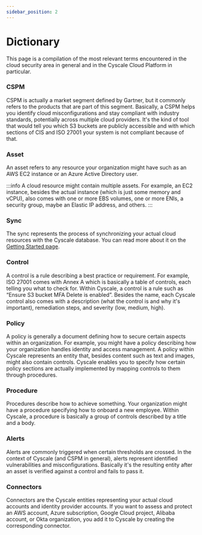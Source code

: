 ```yaml
---
sidebar_position: 2
---
```


# Dictionary

This page is a compilation of the most relevant terms encountered in the cloud security area in general and in the Cyscale Cloud Platform in particular.

### CSPM

CSPM is actually a market segment defined by Gartner, but it commonly refers to the products that are part of this segment. Basically, a CSPM helps you identify cloud misconfigurations and stay compliant with industry standards, potentially across multiple cloud providers. It's the kind of tool that would tell you which S3 buckets are publicly accessible and with which sections of CIS and ISO 27001 your system is not compliant because of that.

### Asset

An asset refers to any resource your organization might have such as an AWS EC2 instance or an Azure Active Directory user.

:::info
A cloud resource might contain multiple assets. For example, an EC2 instance, besides the actual instance (which is just some memory and vCPU), also comes with one or more EBS volumes, one or more ENIs, a security group, maybe an Elastic IP address, and others.
:::

### Sync

The sync represents the process of synchronizing your actual cloud resources with the Cyscale database. You can read more about it on the [Getting Started page](../getting-started.md#syncassessment).

### Control

A control is a rule describing a best practice or requirement. For example, ISO 27001 comes with Annex A which is basically a table of controls, each telling you what to check for. Within Cyscale, a control is a rule such as “Ensure S3 bucket MFA Delete is enabled”. Besides the name, each Cyscale control also comes with a description (what the control is and why it's important), remediation steps, and severity (low, medium, high).

### Policy

A policy is generally a document defining how to secure certain aspects within an organization. For example, you might have a policy describing how your organization handles identity and access management. A policy within Cyscale represents an entity that, besides content such as text and images, might also contain controls. Cyscale enables you to specify how certain policy sections are actually implemented by mapping controls to them through procedures.

### Procedure

Procedures describe how to achieve something. Your organization might have a procedure specifying how to onboard a new employee. Within Cyscale, a procedure is basically a group of controls described by a title and a body.

### Alerts

Alerts are commonly triggered when certain thresholds are crossed. In the context of Cyscale (and CSPM in general), alerts represent identified vulnerabilities and misconfigurations. Basically it's the resulting entity after an asset is verified against a control and fails to pass it.

### Connectors

Connectors are the Cyscale entities representing your actual cloud accounts and identity provider accounts. If you want to assess and protect an AWS account, Azure subscription, Google Cloud project, Alibaba account, or Okta organization, you add it to Cyscale by creating the corresponding connector.
